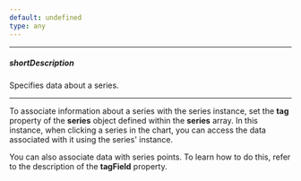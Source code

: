 ```yaml
---
default: undefined
type: any
---
```

---
##### shortDescription
Specifies data about a series.

---
To associate information about a series with the series instance, set the **tag** property of the **series** object defined within the **series** array. In this instance, when clicking a series in the chart, you can access the data associated with it using the series' instance.

You can also associate data with series points. To learn how to do this, refer to the description of the **tagField** property.